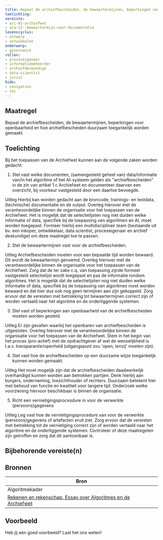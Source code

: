 ```yaml
---
title: Bepaal de archiefbescheiden, de bewaartermijnen, beperkingen voor openbaarheid, vernietigingsprocedure en hoe archiefbescheiden duurzaam toegankelijk worden gemaakt. 
toelichting: 
vereiste:
- arc-01-archiefwet
- aia-12--bewaartermijn-voor-documentatie
levenscyclus:
- ontwerp
- ontwikkelen
onderwerp:
- governance
rollen:
- proceseigenaar
- informatiebeheerder
- archiefdeskundige
- data-scientist
- jurist
hide:
- navigation
- toc
---
```


<!-- tags -->

## Maatregel

Bepaal de archiefbescheiden, de bewaartermijnen, beperkingen voor openbaarheid en hoe archiefbescheiden duurzaam toegankelijk worden gemaakt. 


## Toelichting

Bij het toepassen van de Archiefwet kunnen aan de volgende zaken worden gedacht:

1. Stel vast welke documenten, (samengesteld geheel van) data/informatie van/in het algoritme of het AI-systeem gelden als "archiefbescheiden" in de zin van artikel 1 c Archiefwet en documenteer daarvan een overzicht, bij voorkeur vastgesteld door een daartoe bevoegde.

Uitleg
Hierbij kan worden gedacht aan de broncode, trainings- en testdata, (technische) documentatie en de output.
Overleg hierover met de verantwoordelijke binnen de organisatie voor het toepassen van de Archiefwet.
Het is mogelijk dat de selectielijsten nog niet duiden welke informatie of data, specifiek bij de toepassing van algoritmen en AI, moet worden toegepast. Formeer hierbij een multidisciplinair  team (bestaande uit bv.
een inkoper, ontwikkelaar, data scientist, proceseigenaar en archief deskundige) om deze maatregel toe te passen.

2. Stel de bewaartermijnen vast voor de archiefbescheiden.

Uitleg
Archiefbescheiden moeten voor een bepaalde tijd worden bewaard. Dit wordt de bewaartermijn genoemd. Overleg hierover met de verantwoordelijke binnen de organisatie voor het toepassen van de Archiefwet. Zorg dat de ter zake c.q. van toepassing zijnde formeel vastgesteld selectielijst wordt toegepast en pas de informatie rondom algoritmes. Het is mogelijk dat de selectielijsten nog niet duiden welke informatie of data, specifiek bij de toepassing van algoritmes moet worden bewaard en dat hier dus ook nog geen termijnen aan zijn gekoppeld. Zorg ervoor dat de vereisten met betrekking tot bewaartermijnen correct zijn of worden vertaald naar het algoritme en de onderliggende systemen.

3. Stel vast of beperkingen aan openbaarheid van de archiefbescheiden moeten worden gesteld.

Uitleg
Er zijn gevallen waarbij het openbaren van archiefbescheiden is uitgesloten. Overleg hierover met de verantwoordelijke binnen de organisatie voor het toepassen van de Archiefwet. Stem in het begin van het proces (pro-actief) met de opdrachtgever af wat de wenselijkheid is t.a.v. transparantie/openheid (uitgangspunt zou 'open, tenzij' moeten zijn).

4. Stel vast hoe de archiefbescheiden op een duurzame wijze toegankelijk kunnen worden gemaakt.

Uitleg
Het moet mogelijk zijn dat de archiefbescheiden daadwerkelijk overhandigd kunnen worden aan betrokken partijen. Denk hierbij aan burgers, onderneming, toezichthouder of rechters. Duurzaam betekent hier met behoud van functie en kwaliteit voor langere tijd. Onderzoek welke voorziening hiervoor beschikbaar is binnen de organisatie.

5. Richt een vernietigingsprocesdure in voor de verwerkte (persoons)gegevens

Uitleg
Leg vast hoe de vernietigingsprocedure van voor de verwerkte (persoons)gegevens of artefacten eruit ziet. Zorg ervoor dat de vereisten met betrekking tot de vernietiging correct zijn of worden vertaald naar het algoritme en de onderliggende systemen. Controleer of deze maatregelen zijn getroffen en zorg dat dit aantoonbaar is.

## Bijbehorende vereiste(n)

<!-- list_vereisten_on_maatregelen_page -->

## Bronnen

| Bron                        |
|-----------------------------|
| Algoritmekader |
|[Rekenen en rekenschap. Essay over Algoritmes en de Archiefwet](https://www.inspectie-oe.nl/binaries/inspectie-oe/documenten/publicatie/2021/01/21/rekenen-en-rekenschap/Rekenen+en+rekenschap%2C+Algoritme+en+de+Archiefwet+essay+door+Petra+Helwig+BJu+Tijdschrift+voor+Toezicht++aflevering+1+2020.pdf)|

## Voorbeeld

Heb jij een goed voorbeeld? Laat het ons weten!

